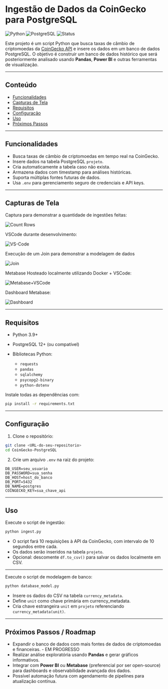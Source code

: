 # Ingestão de Dados da CoinGecko para PostgreSQL

![Python](https://img.shields.io/badge/Python-3.9+-blue)
![PostgreSQL](https://img.shields.io/badge/PostgreSQL-12+-blue)
![Status](https://img.shields.io/badge/Status-Em%20Desenvolvimento-orange)

Este projeto é um script Python que busca taxas de câmbio de criptomoedas da [CoinGecko API](https://www.coingecko.com/pt/api) e insere os dados em um banco de dados PostgreSQL.
O objetivo é construir um banco de dados histórico que será posteriormente analisado usando **Pandas**, **Power BI** e outras ferramentas de visualização.

---

## Conteúdo

* [Funcionalidades](#funcionalidades)
* [Capturas de Tela](#capturas-de-tela)
* [Requisitos](#requisitos)
* [Configuração](#configuração)
* [Uso](#uso)
* [Próximos Passos](#próximos-passos)

---

## Funcionalidades

* Busca taxas de câmbio de criptomoedas em tempo real na CoinGecko.
* Insere dados na tabela PostgreSQL `projeto`.
* Cria automaticamente a tabela caso não exista.
* Armazena dados com timestamp para análises históricas.
* Suporta múltiplas fontes futuras de dados.
* Usa `.env` para gerenciamento seguro de credenciais e API keys.

---

## Capturas de Tela

Captura para demonstrar a quantidade de ingestões feitas:

![Count Rows](https://i.imgur.com/T0gYf5j.png)


VSCode durante desenvolvimento:

![VS-Code](https://i.imgur.com/cQnE7wM.png)


Execução de um Join para demonstrar a modelagem de dados

![Join](https://i.imgur.com/uDpfKce.png)

Metabase Hosteado localmente utilizando Docker + VSCode:

![Metabase+VSCode](https://i.imgur.com/aBCy28p.png)

Dashboard Metabase:

![Dashboard](https://i.imgur.com/228pl7z.png)

---

## Requisitos

* Python 3.9+
* PostgreSQL 12+ (ou compatível)
* Bibliotecas Python:

  * `requests`
  * `pandas`
  * `sqlalchemy`
  * `psycopg2-binary`
  * `python-dotenv`

Instale todas as dependências com:

```bash
pip install -r requirements.txt
```

---

## Configuração

1. Clone o repositório:

```bash
git clone <URL-do-seu-repositorio>
cd CoinGecko-PostgreSQL
```

2. Crie um arquivo `.env` na raiz do projeto:

```env
DB_USER=seu_usuario
DB_PASSWORD=sua_senha
DB_HOST=host_do_banco
DB_PORT=5432
DB_NAME=postgres
COINGECKO_KEY=sua_chave_api
```

---

## Uso

Execute o script de ingestão:

```bash
python ingest.py
```

* O script fará 10 requisições à API da CoinGecko, com intervalo de 10 segundos entre cada.
* Os dados serão inseridos na tabela `projeto`.
* Opcional: descomente `df.to_csv()` para salvar os dados localmente em CSV.

---

Execute o script de modelagem de banco:

```bash
python database_model.py
```


* Insere os dados do CSV na tabela `currency_metadata`.  
* Define `unit` como chave primária em currency_metadata.  
* Cria chave estrangeira `unit` em `projeto` referenciando `currency_metadata(unit)`.

---

## Próximos Passos / Roadmap

* Expandir o banco de dados com mais fontes de dados de criptomoedas e financeiras. - EM PROGRESSO
* Realizar análise exploratória usando **Pandas** e gerar gráficos informativos.
* Integrar com **Power BI** ou **Metabase** (preferencial por ser open-source) para dashboards e observabilidade avançada dos dados.
* Possível automação futura com agendamento de pipelines para atualização contínua.
